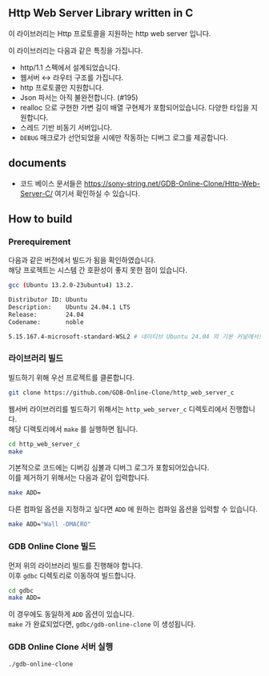 ## Http Web Server Library written in C

이 라이브러리는 Http 프로토콜을 지원하는 http web server 입니다.   
   
이 라이브러리는 다음과 같은 특징을 가집니다.
- http/1.1 스펙에서 설계되었습니다.
- 웹서버 ↔ 라우터 구조를 가집니다.
- http 프로토콜만 지원합니다.
- Json 파서는 아직 불완전합니다. (#195)
- realloc 으로 구현한 가변 길이 배열 구현체가 포함되어있습니다. 다양한 타입을 지원합니다.
- 스레드 기반 비동기 서버입니다.
- `DEBUG` 매크로가 선언되었을 시에만 작동하는 디버그 로그를 제공합니다.

## documents
- 코드 베이스 문서들은 <https://sony-string.net/GDB-Online-Clone/Http-Web-Server-C/> 여기서 확인하실 수 있습니다.

## How to build

### Prerequirement
다음과 같은 버전에서 빌드가 됨을 확인하였습니다.   
해당 프로젝트는 시스템 간 호환성이 좋지 못한 점이 있습니다.
```bash
gcc (Ubuntu 13.2.0-23ubuntu4) 13.2.

Distributor ID: Ubuntu
Description:    Ubuntu 24.04.1 LTS
Release:        24.04
Codename:       noble

5.15.167.4-microsoft-standard-WSL2 # 네이티브 Ubuntu 24.04 의 기본 커널에서도 문제 없을 것으로 생각됩니다
```

### 라이브러리 빌드
빌드하기 위해 우선 프로젝트를 클론합니다.   
```bash
git clone https://github.com/GDB-Online-Clone/http_web_server_c
```
   
웹서버 라이브러리를 빌드하기 위해서는 `http_web_server_c` 디렉토리에서 진행합니다.   
해당 디렉토리에서 `make` 를 실행하면 됩니다.
```bash
cd http_web_server_c
make
```
   
기본적으로 코드에는 디버깅 심볼과 디버그 로그가 포함되어있습니다.   
이를 제거하기 위해서는 다음과 같이 입력합니다.
```bash
make ADD=
```
   
다른 컴파일 옵션을 지정하고 싶다면 `ADD` 에 원하는 컴파일 옵션을 입력할 수 있습니다.
```bash
make ADD="Wall -DMACRO"
```

### GDB Online Clone 빌드
먼저 위의 라이브러리 빌드를 진행해야 합니다.   
이후 `gdbc` 디렉토리로 이동하여 빌드합니다.
```bash
cd gdbc
make ADD=
```
이 경우에도 동일하게 `ADD` 옵션이 있습니다.   
`make` 가 완료되었다면, `gdbc/gdb-online-clone` 이 생성됩니다.

### GDB Online Clone 서버 실행
```
./gdb-online-clone
```